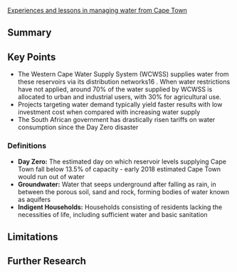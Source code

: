 [Experiences and lessons in managing water from Cape Town](https://www.imperial.ac.uk/media/imperial-college/grantham-institute/public/publications/briefing-papers/Experiences-and-lessons-in-managing-water.pdf)

## Summary

## Key Points

- The Western Cape Water Supply System (WCWSS) supplies water from these reservoirs via its distribution networks16 . When water restrictions have not applied, around 70% of the water supplied by WCWSS is allocated to urban and industrial users, with 30% for agricultural use.
- Projects targeting water demand typically yield faster results with low investment cost when compared with increasing water supply
- The South African government has drastically risen tariffs on water consumption since the Day Zero disaster

### Definitions

- **Day Zero:** The estimated day on which reservoir levels supplying Cape Town fall below 13.5% of capacity - early 2018 estimated Cape Town would run out of water
- **Groundwater:**  Water that seeps underground after falling as rain, in between the porous soil, sand and rock, forming bodies of water known as aquifers
- **Indigent Households:** Households consisting of residents lacking the necessities of life, including sufficient water and basic sanitation
## Limitations

## Further Research
